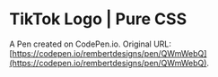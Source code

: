 # TikTok Logo | Pure CSS

A Pen created on CodePen.io. Original URL: [https://codepen.io/rembertdesigns/pen/QWmWebQ](https://codepen.io/rembertdesigns/pen/QWmWebQ).

